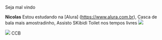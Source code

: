  Seja mal vindo

**Nicolas**
Estou estudando na [Alura] (https://www.alura.com.br),
Casca de bala mais amostradinho,
Assisto SKibidi Toilet nos tempos livres
![](https://media1.tenor.com/m/OeJ2StlAIEQAAAAd/bolacha-the-best.gif)

![](https://encrypted-tbn0.gstatic.com/images?q=tbn:ANd9GcQkP3VNcM_jePZlaZGPDEigbYHyjs0N-PM-VA&s)
CCB
